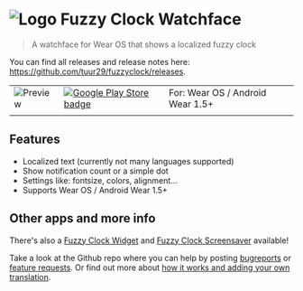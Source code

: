 # ![Logo](https://raw.githubusercontent.com/tuur29/fuzzyclock/master/watchface/app/src/main/res/mipmap-mdpi/ic_launcher.png "Logo") Fuzzy Clock Watchface
> A watchface for Wear OS that shows a localized fuzzy clock

You can find all releases and release notes here: https://github.com/tuur29/fuzzyclock/releases.

| | | |
|-|-|-|
| ![Preview](https://raw.githubusercontent.com/tuur29/fuzzyclock/master/watchface/app/src/main/res/drawable-nodpi/preview.png) | [![Google Play Store badge](https://play.google.com/intl/en_us/badges/images/badge_new.png)](https://play.google.com/store/apps/details?id=net.tuurlievens.fuzzyclockwatchface) | For: Wear OS / Android Wear 1.5+ |
| | | |

## Features
- Localized text (currently not many languages supported)
- Show notification count or a simple dot
- Settings like: fontsize, colors, alignment...
- Supports Wear OS / Android Wear 1.5+

## Other apps and more info
There's also a [Fuzzy Clock Widget](../widget) and [Fuzzy Clock Screensaver](../screensaver) available!

Take a look at the Github repo where you can help by posting [bugreports](https://github.com/tuur29/fuzzyclock/issues) or [feature requests](https://github.com/tuur29/fuzzyclock/issues). Or find out more about [how it works and adding your own translation](../shared).
